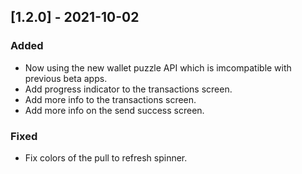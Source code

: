 ## [1.2.0] - 2021-10-02

### Added

- Now using the new wallet puzzle API which is imcompatible with previous beta apps.
- Add progress indicator to the transactions screen.
- Add more info to the transactions screen.
- Add more info on the send success screen.

### Fixed

- Fix colors of the pull to refresh spinner.